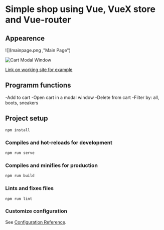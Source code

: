 # Simple shop using Vue, VueX store and Vue-router

## Appearence 

![](mainpage.png ,"Main Page")

![](cart.png, "Cart Modal Window")

[Link on working site for example](http://example.com/ "Необязательная подсказка")

## Programm functions

-Add to cart 
-Open cart in a modal window
-Delete from cart
-Filter by: all, boots, sneakers

## Project setup
```
npm install
```

### Compiles and hot-reloads for development
```
npm run serve
```

### Compiles and minifies for production
```
npm run build
```

### Lints and fixes files
```
npm run lint
```

### Customize configuration
See [Configuration Reference](https://cli.vuejs.org/config/).

